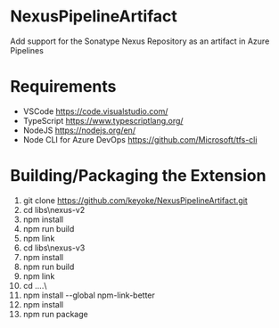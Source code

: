 # NexusPipelineArtifact
Add support for the Sonatype Nexus Repository as an artifact in Azure Pipelines

# Requirements
- VSCode https://code.visualstudio.com/
- TypeScript https://www.typescriptlang.org/
- NodeJS https://nodejs.org/en/
- Node CLI for Azure DevOps https://github.com/Microsoft/tfs-cli

# Building/Packaging the Extension
 1. git clone https://github.com/keyoke/NexusPipelineArtifact.git 
 3. cd libs\nexus-v2
 4. npm install
 5. npm run build
 6. npm link
 3. cd libs\nexus-v3
 4. npm install
 5. npm run build
 6. npm link
 3. cd ..\..\
 2. npm install --global npm-link-better
 2. npm install
 3. npm run package

